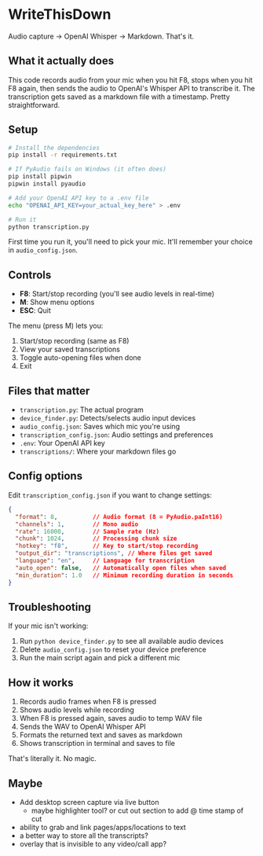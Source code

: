 # WriteThisDown

Audio capture → OpenAI Whisper → Markdown. That's it.

## What it actually does

This code records audio from your mic when you hit F8, stops when you hit F8 again, then sends the audio to OpenAI's Whisper API to transcribe it. The transcription gets saved as a markdown file with a timestamp. Pretty straightforward.

## Setup

```bash
# Install the dependencies 
pip install -r requirements.txt

# If PyAudio fails on Windows (it often does)
pip install pipwin
pipwin install pyaudio

# Add your OpenAI API key to a .env file
echo "OPENAI_API_KEY=your_actual_key_here" > .env

# Run it
python transcription.py
```

First time you run it, you'll need to pick your mic. It'll remember your choice in `audio_config.json`.

## Controls

- **F8**: Start/stop recording (you'll see audio levels in real-time)
- **M**: Show menu options 
- **ESC**: Quit

The menu (press M) lets you:
1. Start/stop recording (same as F8)
2. View your saved transcriptions 
3. Toggle auto-opening files when done
4. Exit

## Files that matter

- `transcription.py`: The actual program
- `device_finder.py`: Detects/selects audio input devices
- `audio_config.json`: Saves which mic you're using
- `transcription_config.json`: Audio settings and preferences
- `.env`: Your OpenAI API key
- `transcriptions/`: Where your markdown files go

## Config options

Edit `transcription_config.json` if you want to change settings:

```json
{
  "format": 8,          // Audio format (8 = PyAudio.paInt16)
  "channels": 1,        // Mono audio
  "rate": 16000,        // Sample rate (Hz) 
  "chunk": 1024,        // Processing chunk size
  "hotkey": "f8",       // Key to start/stop recording
  "output_dir": "transcriptions", // Where files get saved
  "language": "en",     // Language for transcription
  "auto_open": false,   // Automatically open files when saved
  "min_duration": 1.0   // Minimum recording duration in seconds
}
```

## Troubleshooting

If your mic isn't working:
1. Run `python device_finder.py` to see all available audio devices
2. Delete `audio_config.json` to reset your device preference
3. Run the main script again and pick a different mic

## How it works

1. Records audio frames when F8 is pressed
2. Shows audio levels while recording
3. When F8 is pressed again, saves audio to temp WAV file
4. Sends the WAV to OpenAI Whisper API
5. Formats the returned text and saves as markdown
6. Shows transcription in terminal and saves to file

That's literally it. No magic.

## Maybe

- Add desktop screen capture via live button 
    - maybe highlighter tool? or cut out section to add @ time stamp of cut
- ability to grab and link pages/apps/locations to text
- a better way to store all the transcripts? 
- overlay that is invisible to any video/call app? 
